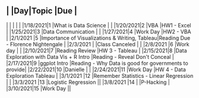 |         |Day|Topic                                          |Due                                                  |
---------------------------------------------------------------------------------------------------------------------
|         |   |                                               |                                                     |
|1/18/2021|1  |What is Data Science                           |                                                     |
|1/20/2021|2  |VBA                                            |HW1 - Excel                                          |
|1/25/2021|3  |Data Communication                             |                                                     |
|1/27/2021|4  |Work Day                                       |HW2 - VBA                                            |
|2/1/2021 |5  |Importance of Visualizations & Writing, Tableau|Reading Due - Florence Nightengale                   |
|2/3/2021 |   |Class Canceled                                 |                                                     |
|2/8/2021 |6  |Work day                                       |                                                     |
|2/10/2021|7  |Reading Review                                 |HW 3 - Tableau                                       |
|2/15/2021|8  |Data Exploration with Data Vis + R Intro       |Reading - Reveal Don't Conceal                       |
|2/17/2021|9  |ggplot Intro                                   |Reading - Why Data is good for governments to provide|
|2/22/2021|10 |Danielle                                       |                                                     |
|2/24/2021|11 |Work Day                                       |HW 4 - Data Exploration Tableau                      |
|3/1/2021 |12 |Remember Statistics - Linear Regression        |                                                     |
|3/3/2021 |13 |Logistic Regression                            ||
|3/8/2021 |14 |                                               |P-Hacking                                            |
|3/10/2021|15 |Work Day                                       ||

